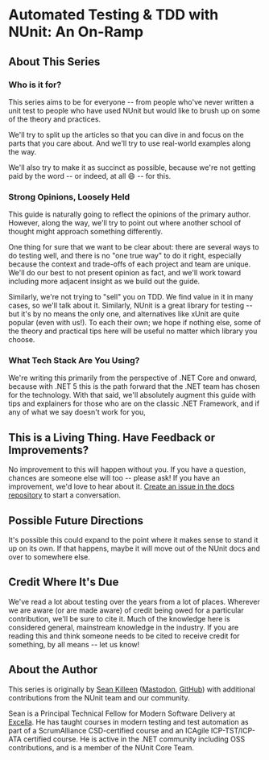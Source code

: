 # Automated Testing & TDD with NUnit: An On-Ramp

## About This Series

### Who is it for?

This series aims to be for everyone -- from people who've never written a unit test to people who have used NUnit but would like to brush up on some of the theory and practices.

We'll try to split up the articles so that you can dive in and focus on the parts that you care about. And we'll try to use real-world examples along the way.

We'll also try to make it as succinct as possible, because we're not getting paid by the word -- or indeed, at all :smile: -- for this.

### Strong Opinions, Loosely Held

This guide is naturally going to reflect the opinions of the primary author. However, along the way, we'll try to point out where another school of thought might approach something differently.

One thing for sure that we want to be clear about: there are several ways to do testing well, and there is no "one true way" to do it right, especially because the context and trade-offs of each project and team are unique. We'll do our best to not present opinion as fact, and we'll work toward including more adjacent insight as we build out the guide.

Similarly, we're not trying to "sell" you on TDD. We find value in it in many cases, so we'll talk about it. Similarly, NUnit is a great library for testing -- but it's by no means the only one, and alternatives like xUnit are quite popular (even with us!). To each their own; we hope if nothing else, some of the theory and practical tips here will be useful no matter which library you choose.

### What Tech Stack Are You Using?

We're writing this primarily from the perspective of .NET Core and onward, because with .NET 5 this is the path forward that the .NET team has chosen for the technology. With that said, we'll absolutely augment this guide with tips and explainers for those who are on the classic .NET Framework, and if any of what we say doesn't work for you,

## This is a Living Thing. Have Feedback or Improvements?

No improvement to this will happen without you. If you have a question, chances are someone else will too -- please ask! If you have an improvement, we'd love to hear about it. [Create an issue in the docs repository](https://www.notion.so/seankilleen/TBD) to start a conversation.

## Possible Future Directions

It's possible this could expand to the point where it makes sense to stand it up on its own. If that happens, maybe it will move out of the NUnit docs and over to somewhere else.

## Credit Where It's Due

We've read a lot about testing over the years from a lot of places. Wherever we are aware (or are made aware) of credit being owed for a particular contribution, we'll be sure to cite it. Much of the knowledge here is considered general, mainstream knowledge in the industry. If you are reading this and think someone needs to be cited to receive credit for something, by all means -- let us know!

## About the Author

This series is originally by [Sean Killeen](https://SeanKilleen.com) ([Mastodon](https://mastodon.social/@sjkilleen), [GitHub](https://github.com/SeanKilleen)) with additional contributions from the NUnit team and our community.

Sean is a Principal Technical Fellow for Modern Software Delivery at [Excella](https://excella.com). He has taught courses in modern testing and test automation as part of a ScrumAlliance CSD-certified course and an ICAgile ICP-TST/ICP-ATA certified course. He is active in the .NET community including OSS contributions, and is a member of the NUnit Core Team.
